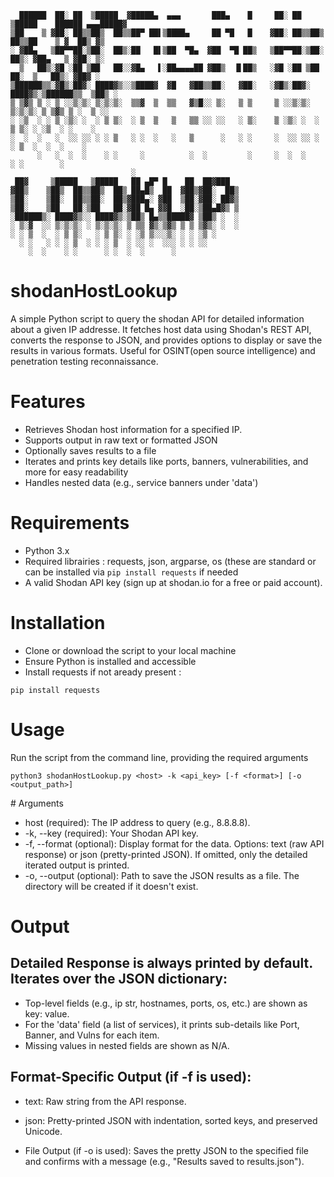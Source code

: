 
```
  ██████  ██░ ██  ▒█████  ▓█████▄  ▄▄▄       ███▄    █     ██░ ██  ▒█████    ██████ ▄▄▄█████▓
▒██    ▒ ▓██░ ██▒▒██▒  ██▒▒██▀ ██▌▒████▄     ██ ▀█   █    ▓██░ ██▒▒██▒  ██▒▒██    ▒ ▓  ██▒ ▓▒
░ ▓██▄   ▒██▀▀██░▒██░  ██▒░██   █▌▒██  ▀█▄  ▓██  ▀█ ██▒   ▒██▀▀██░▒██░  ██▒░ ▓██▄   ▒ ▓██░ ▒░
  ▒   ██▒░▓█ ░██ ▒██   ██░░▓█▄   ▌░██▄▄▄▄██ ▓██▒  ▐▌██▒   ░▓█ ░██ ▒██   ██░  ▒   ██▒░ ▓██▓ ░ 
▒██████▒▒░▓█▒░██▓░ ████▓▒░░▒████▓  ▓█   ▓██▒▒██░   ▓██░   ░▓█▒░██▓░ ████▓▒░▒██████▒▒  ▒██▒ ░ 
▒ ▒▓▒ ▒ ░ ▒ ░░▒░▒░ ▒░▒░▒░  ▒▒▓  ▒  ▒▒   ▓▒█░░ ▒░   ▒ ▒     ▒ ░░▒░▒░ ▒░▒░▒░ ▒ ▒▓▒ ▒ ░  ▒ ░░   
░ ░▒  ░ ░ ▒ ░▒░ ░  ░ ▒ ▒░  ░ ▒  ▒   ▒   ▒▒ ░░ ░░   ░ ▒░    ▒ ░▒░ ░  ░ ▒ ▒░ ░ ░▒  ░ ░    ░    
░  ░  ░   ░  ░░ ░░ ░ ░ ▒   ░ ░  ░   ░   ▒      ░   ░ ░     ░  ░░ ░░ ░ ░ ▒  ░  ░  ░    ░      
      ░   ░  ░  ░    ░ ░     ░          ░  ░         ░     ░  ░  ░    ░ ░        ░           
                           ░
 ██▓     ▒█████   ▒█████   ██ ▄█▀ █    ██  ██▓███  
▓██▒    ▒██▒  ██▒▒██▒  ██▒ ██▄█▒  ██  ▓██▒▓██░  ██▒
▒██░    ▒██░  ██▒▒██░  ██▒▓███▄░ ▓██  ▒██░▓██░ ██▓▒
▒██░    ▒██   ██░▒██   ██░▓██ █▄ ▓▓█  ░██░▒██▄█▓▒ ▒
░██████▒░ ████▓▒░░ ████▓▒░▒██▒ █▄▒▒█████▓ ▒██▒ ░  ░
░ ▒░▓  ░░ ▒░▒░▒░ ░ ▒░▒░▒░ ▒ ▒▒ ▓▒░▒▓▒ ▒ ▒ ▒▓▒░ ░  ░
░ ░ ▒  ░  ░ ▒ ▒░   ░ ▒ ▒░ ░ ░▒ ▒░░░▒░ ░ ░ ░▒ ░     
  ░ ░   ░ ░ ░ ▒  ░ ░ ░ ▒  ░ ░░ ░  ░░░ ░ ░ ░░       
    ░  ░    ░ ░      ░ ░  ░  ░      ░              
``` 

# shodanHostLookup

A simple Python script to query the shodan API for detailed information about a given IP addresse.
It fetches host data using Shodan's REST API, converts the response to JSON, and provides options to display or save the results in various formats.
Useful for OSINT(open source intelligence) and penetration testing reconnaissance.

# Features

- Retrieves Shodan host information for a specified IP.
- Supports output in raw text or formatted JSON
- Optionally saves results to a file
- Iterates and prints key details like ports, banners, vulnerabilities, and more for easy readability
- Handles nested data (e.g., service banners under 'data')

# Requirements

- Python 3.x
- Required librairies : requests, json, argparse, os (these are standard or can be installed via
`pip install requests` if needed
- A valid Shodan API key (sign up at shodan.io for a free or paid account).

# Installation

- Clone or download the script to your local machine
- Ensure Python is installed and accessible
- Install requests if not aready present :

`pip install requests`

# Usage

Run the script from the command line, providing the required arguments

`python3 shodanHostLookup.py <host> -k <api_key> [-f <format>] [-o <output_path>]`

# Arguments

- host (required): The IP address to query (e.g., 8.8.8.8).
- -k, --key (required): Your Shodan API key.
- -f, --format (optional): Display format for the data. Options: text (raw API response) or json (pretty-printed JSON). If omitted, only the detailed iterated output is printed.
- -o, --output (optional): Path to save the JSON results as a file. The directory will be created if it doesn't exist.

# Output

## Detailed Response is always printed by default. Iterates over the JSON dictionary:

- Top-level fields (e.g., ip str, hostnames, ports, os, etc.) are shown as key: value.
- For the 'data' field (a list of services), it prints sub-details like Port, Banner, and Vulns for each item.
- Missing values in nested fields are shown as N/A.

## Format-Specific Output (if -f is used):

- text: Raw string from the API response.
- json: Pretty-printed JSON with indentation, sorted keys, and preserved Unicode.

- File Output (if -o is used): Saves the pretty JSON to the specified file and confirms with a message (e.g., "Results saved to results.json").


